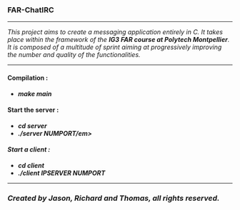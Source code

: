 
### FAR-ChatIRC 

***

<em>This project aims to create a messaging application entirely in C. 
It takes place within the framework of the <strong>IG3 FAR course at Polytech Montpellier</strong>.
It is composed of a multitude of sprint aiming at progressively improving the number and quality of the functionalities.</em>

***

#### Compilation : 
- <em><strong>make main</em></strong>

#### Start the server : 
- <em><strong>cd server</em></strong>
- <em><strong>./server NUMPORT/em></strong>

#### Start a client : 
- <em><strong>cd client</em></strong>
- <em><strong>./client IPSERVER NUMPORT</em></strong>

***

### Created by Jason, Richard and Thomas, all rights reserved.
